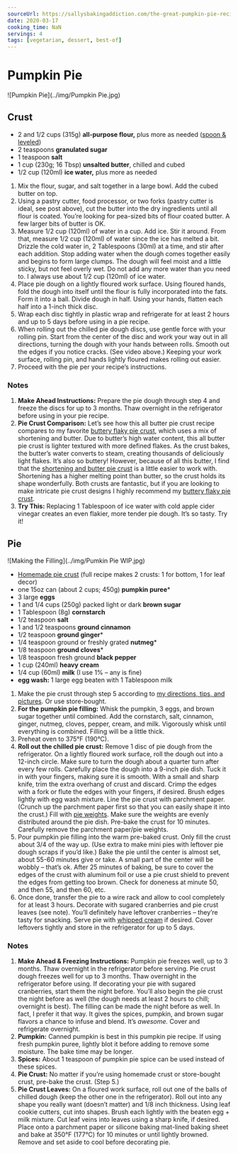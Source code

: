```yaml
---
sourceUrl: https://sallysbakingaddiction.com/the-great-pumpkin-pie-recipe/
date: 2020-03-17
cooking_time: NaN
servings: 4
tags: [vegetarian, dessert, best-of]
---
```


# Pumpkin Pie

![Pumpkin Pie](../img/Pumpkin Pie.jpg)

## Crust

- 2 and 1/2 cups (315g) **all-purpose flour,** plus more as needed ([spoon & leveled](https://sallysbakingaddiction.com/2015/07/29/baking-basics-measuring-is-everything/))
- 2 teaspoons **granulated sugar**
- 1 teaspoon **salt**
- 1 cup (230g; 16 Tbsp) **unsalted butter**, chilled and cubed
- 1/2 cup (120ml) **ice water,** plus more as needed



1. Mix the flour, sugar, and salt together in a large bowl. Add the cubed butter on top.
2. Using a pastry cutter, food processor, or two forks (pastry cutter  is ideal, see post above), cut the butter into the dry ingredients until all flour is coated. You’re looking for pea-sized bits of flour coated  butter. A few larger bits of butter is OK.
3. Measure 1/2 cup (120ml) of water in a cup. Add ice. Stir it around.  From that, measure 1/2 cup (120ml) of water since the ice has melted a  bit. Drizzle the cold water in, 2 Tablespoons (30ml) at a time, and stir after each addition. Stop adding water when the dough comes together  easily and begins to form large clumps. The dough will feel moist and a  little sticky, but not feel overly wet. Do not add any more water than  you need to. I always use about 1/2 cup (120ml) of ice water.
4. Place pie dough on a lightly floured work surface. Using  floured hands, fold the dough into itself until the flour is fully  incorporated into the fats. Form it into a ball. Divide dough in half.  Using your hands, flatten each half into a 1-inch thick disc.
5. Wrap each disc tightly in plastic wrap and refrigerate for at least 2 hours and up to 5 days before using in a pie recipe.
6. When rolling out the chilled pie dough discs, use gentle force with  your rolling pin. Start from the center of the disc and work your way  out in all directions, turning the dough with your hands between rolls.  Smooth out the edges if you notice cracks. (See video above.) Keeping  your work surface, rolling pin, and hands lightly floured makes rolling  out easier.
7. Proceed with the pie per your recipe’s instructions.



### Notes

1. **Make Ahead Instructions:** Prepare the pie dough  through step 4 and freeze the discs for up to 3 months. Thaw overnight  in the refrigerator before using in your pie recipe.
2. **Pie Crust Comparison:** Let’s see how this all butter pie crust recipe compares to my favorite [buttery flaky pie crust](https://sallysbakingaddiction.com/baking-basics-homemade-buttery-flaky-pie-crust/), which uses a mix of shortening and butter. Due to butter’s high water  content, this all butter pie crust is lighter textured with more defined flakes. As the crust bakes, the butter’s water converts to steam,  creating thousands of deliciously light flakes. It’s also so buttery!  However, because of all this butter, I find that the [shortening and butter pie crust](https://sallysbakingaddiction.com/baking-basics-homemade-buttery-flaky-pie-crust/) is a little easier to work with. Shortening has a higher melting point  than butter, so the crust holds its shape wonderfully. Both crusts are  fantastic, but if you are looking to make intricate pie crust designs I  highly recommend my [buttery flaky pie crust](https://sallysbakingaddiction.com/baking-basics-homemade-buttery-flaky-pie-crust/).
3. **Try This:** Replacing 1 Tablespoon of ice water with  cold apple cider vinegar creates an even flakier, more tender pie dough. It’s so tasty. Try it!



## Pie



![Making the Filling](../img/Pumkin Pie WIP.jpg)

- [Homemade pie crust](https://sallysbakingaddiction.com/2015/07/01/baking-basics-homemade-buttery-flaky-pie-crust/) (full recipe makes 2 crusts: 1 for bottom, 1 for leaf decor)
- one 15oz can (about 2 cups; 450g) **pumpkin puree***
- 3 large **eggs**
- 1 and 1/4 cups (250g) packed light or dark **brown sugar**
- 1 Tablespoon (8g) **cornstarch**
- 1/2 teaspoon **salt**
- 1 and 1/2 teaspoons **ground cinnamon**
- 1/2 teaspoon **ground ginger***
- 1/4 teaspoon ground or freshly grated **nutmeg***
- 1/8 teaspoon **ground cloves***
- 1/8 teaspoon fresh ground **black pepper**
- 1 cup (240ml) **heavy cream**
- 1/4 cup (60ml) **milk** (I use 1% – any is fine)
- **egg wash:** 1 large egg beaten with 1 Tablespoon milk



1. Make the pie crust through step 5 according to [my directions, tips, and pictures](https://sallysbakingaddiction.com/2015/07/01/baking-basics-homemade-buttery-flaky-pie-crust/). Or use store-bought.
2. **For the pumpkin pie filling:** Whisk the pumpkin, 3  eggs, and brown sugar together until combined. Add the cornstarch, salt, cinnamon, ginger, nutmeg, cloves, pepper, cream, and milk. Vigorously  whisk until everything is combined. Filling will be a little thick.
3. Preheat oven to 375°F (190°C).
4. **Roll out the chilled pie crust:** Remove 1 disc of  pie dough from the refrigerator. On a lightly floured work surface, roll the dough out into a 12-inch circle. Make sure to turn the dough about a quarter turn after every few rolls. Carefully place the dough into a  9-inch pie dish. Tuck it in with your fingers, making sure it is smooth. With a small and sharp knife, trim the extra overhang of crust and  discard. Crimp the edges with a fork or flute the edges with your  fingers, if desired. Brush edges lightly with egg wash mixture. Line the pie crust with parchment paper. (Crunch up the parchment paper first so that you can easily shape it into the crust.) Fill with [pie weights](https://www.amazon.com/Mrs-Andersons-Baking-Ceramic-Weights/dp/B00004S1BT?ie=UTF8&creativeASIN=B0113L930C&linkCode=xm2&redirect=true&tag=sallsbakiaddi-20). Make sure the weights are evenly distributed around the pie dish.  Pre-bake the crust for 10 minutes. Carefully remove the parchment  paper/pie weights.
5. Pour pumpkin pie filling into the warm pre-baked crust. Only fill  the crust about 3/4 of the way up. (Use extra to make mini pies with  leftover pie dough scraps if you’d like.) Bake the pie until the center  is almost set, about 55-60 minutes give or take. A small part of the  center will be wobbly – that’s ok. After 25 minutes of baking, be sure  to cover the edges of the crust with aluminum foil or use a pie crust  shield to prevent the edges from getting too brown. Check for doneness  at minute 50, and then 55, and then 60, etc.
6. Once done, transfer the pie to a wire rack and allow to cool  completely for at least 3 hours. Decorate with sugared cranberries and  pie crust leaves (see note). You’ll definitely have leftover cranberries – they’re tasty for snacking. Serve pie with [whipped cream](https://sallysbakingaddiction.com/2018/10/03/homemade-whipped-cream/) if desired. Cover leftovers tightly and store in the refrigerator for up to 5 days.

### Notes

1. **Make Ahead & Freezing Instructions:** Pumpkin pie freezes well, up to 3 months. Thaw overnight in the refrigerator before serving. Pie crust dough freezes well for up to 3 months. Thaw  overnight in the refrigerator before using. If decorating your pie with  sugared cranberries, start them the night before. You’ll also begin the  pie crust the night before as well (the dough needs at least 2 hours to  chill; overnight is best). The filling can be made the night before as  well. In fact, I prefer it that way. It gives the spices, pumpkin, and  brown sugar flavors a chance to infuse and blend. It’s *awesome.* Cover and refrigerate overnight.
2. **Pumpkin:** Canned pumpkin is best in this pumpkin pie recipe. If using fresh pumpkin puree, lightly blot it before adding to  remove some moisture. The bake time may be longer.
3. **Spices:** About 1 teaspoon of pumpkin pie spice can be used instead of these spices.
4. **Pie Crust:** No matter if you’re using homemade crust or store-bought crust, pre-bake the crust. (Step 5.)
5. **Pie Crust Leaves:** On a floured work surface, roll  out one of the balls of chilled dough (keep the other one in the  refrigerator). Roll out into any shape you really want (doesn’t matter)  and 1/8 inch thickness. Using leaf cookie cutters, cut into shapes.  Brush each lightly with the beaten egg + milk mixture. Cut leaf veins  into leaves using a sharp knife, if desired. Place onto a parchment  paper or silicone baking mat-lined baking sheet and bake at 350°F  (177°C) for 10 minutes or until lightly browned. Remove and set aside to cool before decorating pie.

